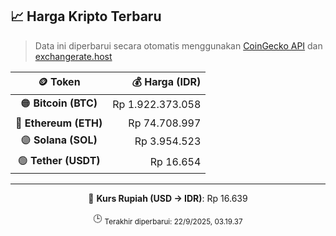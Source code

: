 

<!-- HARGA_KRIPTO -->
## 📈 Harga Kripto Terbaru

> Data ini diperbarui secara otomatis menggunakan [CoinGecko API](https://www.coingecko.com/) dan [exchangerate.host](https://exchangerate.host/)

<div align="center">

| 🪙 Token | 💰 Harga (IDR) |
|:------:|---------------:|
| 🟠 **Bitcoin (BTC)**   | Rp 1.922.373.058 |
| 🔵 **Ethereum (ETH)**  | Rp 74.708.997 |
| 🟣 **Solana (SOL)**    | Rp 3.954.523 |
| 🟢 **Tether (USDT)**   | Rp 16.654 |

---

💱 **Kurs Rupiah (USD → IDR)**: Rp 16.639

🕒 <sub>Terakhir diperbarui: 22/9/2025, 03.19.37</sub>

</div>
<!-- /HARGA_KRIPTO -->
